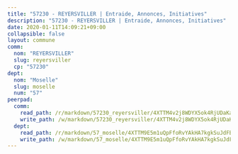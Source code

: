 ```yaml
---
title: "57230 - REYERSVILLER | Entraide, Annonces, Initiatives"
description: "57230 - REYERSVILLER | Entraide, Annonces, Initiatives"
date: 2020-01-11T14:09:21+09:00
collapsible: false
layout: commune
comm:
  nom: "REYERSVILLER"
  slug: reyersviller
  cp: "57230"
dept:
  nom: "Moselle"
  slug: moselle
  num: "57"
peerpad:
  comm:
    read_path: /r/markdown/57230_reyersviller/4XTTM4v2j8WDYX5ok4RjUDaKas9DnB136kA4sZWLMLFouGo86
    write_path: /w/markdown/57230_reyersviller/4XTTM4v2j8WDYX5ok4RjUDaKas9DnB136kA4sZWLMLFouGo86-K3TgV5tX9fGUuDJQZSzGsJT53U4iKcGoLpTXvv9k2u6WRVNx2m7somqfKrg11AvpPfCvSg1EkiTAi6u7NxmbmB82ZiTSymrEALUb6kxwdhMBmYjrggPE7PHQQsRB9DLWDMJaE3Bg
  dept:
    read_path: /r/markdown/57_moselle/4XTTM9E5m1uQpFfoRvYAkHA7kgkSuJdFBSCmoLnZ6YvxmqAKj
    write_path: /w/markdown/57_moselle/4XTTM9E5m1uQpFfoRvYAkHA7kgkSuJdFBSCmoLnZ6YvxmqAKj-K3TgTxpsRhjGfb3pJqDaX4rYTLkyLoK3BLA4awBfhTSCoyNhResrhhmfsEF8aKnccedt5XoBzWeRYfKxQxNKv71ETcpGharLRE7rdgTKY3uSaW3Du2dz8v23YEY268mfYmweTFnR
---
```


